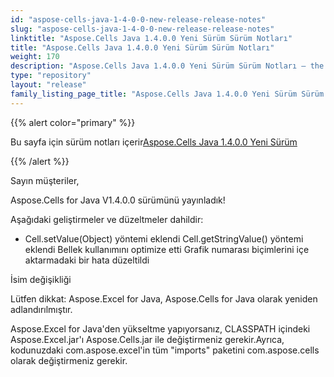 ```yaml
---
id: "aspose-cells-java-1-4-0-0-new-release-release-notes"
slug: "aspose-cells-java-1-4-0-0-new-release-release-notes"
linktitle: "Aspose.Cells Java 1.4.0.0 Yeni Sürüm Sürüm Notları"
title: "Aspose.Cells Java 1.4.0.0 Yeni Sürüm Sürüm Notları"
weight: 170
description: "Aspose.Cells Java 1.4.0.0 Yeni Sürüm Sürüm Notları – the latest updates and fixes."
type: "repository"
layout: "release"
family_listing_page_title: "Aspose.Cells Java 1.4.0.0 Yeni Sürüm Sürüm Notları"
---
```

{{% alert color="primary" %}} 

 Bu sayfa için sürüm notları içerir[Aspose.Cells Java 1.4.0.0 Yeni Sürüm](https://releases.aspose.com/cells/java/new-releases/aspose.cells-java-1.4.0.0-new-release/)

{{% /alert %}} 

 Sayın müşteriler,

 Aspose.Cells for Java V1.4.0.0 sürümünü yayınladık!

 Aşağıdaki geliştirmeler ve düzeltmeler dahildir:

- Cell.setValue(Object) yöntemi eklendi
 Cell.getStringValue() yöntemi eklendi
 Bellek kullanımını optimize etti
 Grafik numarası biçimlerini içe aktarmadaki bir hata düzeltildi

 İsim değişikliği

 Lütfen dikkat: Aspose.Excel for Java, Aspose.Cells for Java olarak yeniden adlandırılmıştır.

Aspose.Excel for Java'den yükseltme yapıyorsanız, CLASSPATH içindeki Aspose.Excel.jar'ı Aspose.Cells.jar ile değiştirmeniz gerekir.Ayrıca, kodunuzdaki com.aspose.excel'in tüm "imports" paketini com.aspose.cells olarak değiştirmeniz gerekir.
